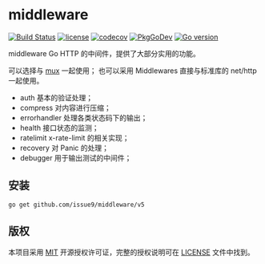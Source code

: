 # middleware

[![Build Status](https://github.com/issue9/middleware/workflows/Go/badge.svg)](https://github.com/issue9/middleware/actions?query=workflow%3AGo)
[![license](https://img.shields.io/badge/license-MIT-brightgreen.svg?style=flat)](https://opensource.org/licenses/MIT)
[![codecov](https://codecov.io/gh/issue9/middleware/branch/master/graph/badge.svg)](https://codecov.io/gh/issue9/middleware)
[![PkgGoDev](https://pkg.go.dev/badge/github.com/issue9/middleware/v5)](https://pkg.go.dev/github.com/issue9/middleware/v5)
[![Go version](https://img.shields.io/github/go-mod/go-version/issue9/middleware)](https://golang.org)

middleware Go HTTP 的中间件，提供了大部分实用的功能。

可以选择与 [mux](https://pkg.go.dev/github.com/issue9/mux/v5) 一起使用；
也可以采用 Middlewares 直接与标准库的 net/http 一起使用。

- auth 基本的验证处理；
- compress 对内容进行压缩；
- errorhandler 处理各类状态码下的输出；
- health 接口状态的监测；
- ratelimit x-rate-limit 的相关实现；
- recovery 对 Panic 的处理；
- debugger 用于输出测试的中间件；

## 安装

```shell
go get github.com/issue9/middleware/v5
```

## 版权

本项目采用 [MIT](https://opensource.org/licenses/MIT) 开源授权许可证，完整的授权说明可在 [LICENSE](LICENSE) 文件中找到。
